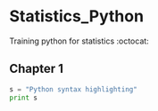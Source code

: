 # Statistics_Python 

Training python for statistics :octocat:  


## Chapter 1



```python
s = "Python syntax highlighting"
print s
```




